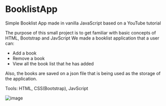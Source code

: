 # BooklistApp
Simple Booklist App made in vanilla JavaScript based on a YouTube tutorial

The purpose of this small project is to get familiar with basic concepts of HTML, Bootstrap and JavScript
We made a booklist application that a user can:
- Add a book
- Remove a book
- View all the book list that he has added

Also, the books are saved on a json file that is being used as the storage of the application.

Tools:
HTML, CSS(Bootstrap), JavScript



![image](https://user-images.githubusercontent.com/45623442/223156986-d131c0eb-67be-4d2b-9749-b48d8c2697ad.png)




